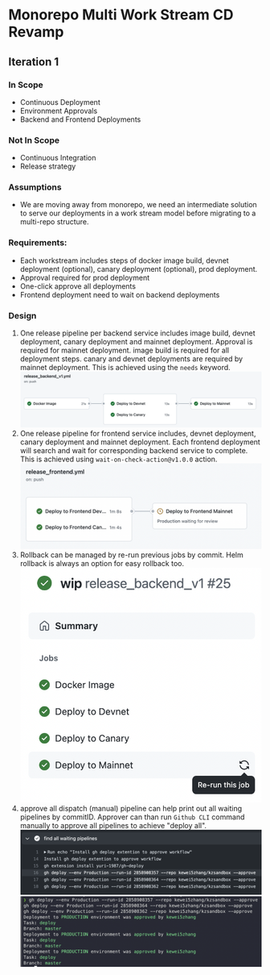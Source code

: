 # Monorepo Multi Work Stream CD Revamp 

## Iteration 1

### In Scope

- Continuous Deployment
- Environment Approvals
- Backend and Frontend Deployments

### Not In Scope

- Continuous Integration
- Release strategy
### Assumptions

- We are moving away from monorepo, we need an intermediate solution to serve our deployments in a work stream model before migrating to a multi-repo structure.

### Requirements:

- Each workstream includes steps of docker image build, devnet deployment (optional), canary deployment (optional), prod deployment.
- Approval required for prod deployment
- One-click approve all deployments
- Frontend deployment need to wait on backend deployments

### Design

1. One release pipeline per backend service includes image build, devnet deployment, canary deployment and mainnet deployment. Approval is required for mainnet deployment. image build is required for all deployment steps. canary and devnet deployments are required by mainnet deployment. This is achieved using the `needs` keyword.
![](.github/docs/images/backend_workflow.png)
2. One release pipeline for frontend service includes, devnet deployment, canary deployment and mainnet deployment. Each frontend deployment will search and wait for corresponding backend service to complete. This is achieved using `wait-on-check-action@v1.0.0` action.
![](.github/docs/images/frontend_workflow.png)
3. Rollback can be managed by re-run previous jobs by commit. Helm rollback is always an option for easy rollback too.
![](.github/docs/images/rollback.png)  
4. approve all dispatch (manual) pipeline can help print out all waiting pipelines by commitID. Approver can than run `Github CLI` command manually to approve all pipelines to achieve "deploy all".
![](.github/docs/images/approval_commands.png)
![](.github/docs/images/approve_all.png)
